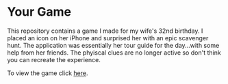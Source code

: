 Your Game
==============

This repository contains a game I made for my wife's 32nd birthday. I placed an icon on her iPhone and surprised her with an epic scavenger hunt. The application was essentially her tour guide for the day...with some help from her friends. The phyiscal clues are no longer active so don't think you can recreate the experience.

To view the game click <a href="http://thelondonpeacock.github.io/YourGame" target="_blank">here</a>.